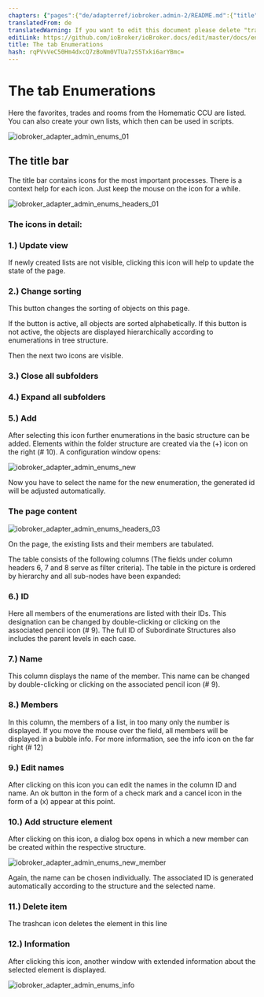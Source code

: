 ```yaml
---
chapters: {"pages":{"de/adapterref/iobroker.admin-2/README.md":{"title":{"de":"no title"},"content":"de/adapterref/iobroker.admin-2/README.md"},"de/adapterref/iobroker.admin-2/admin/tab-adapters.md":{"title":{"de":"Der Reiter Adapter"},"content":"de/adapterref/iobroker.admin-2/admin/tab-adapters.md"},"de/adapterref/iobroker.admin-2/admin/tab-instances.md":{"title":{"de":"Der Reiter Instanzen"},"content":"de/adapterref/iobroker.admin-2/admin/tab-instances.md"},"de/adapterref/iobroker.admin-2/admin/tab-objects.md":{"title":{"de":"Der Reiter Objekte"},"content":"de/adapterref/iobroker.admin-2/admin/tab-objects.md"},"de/adapterref/iobroker.admin-2/admin/tab-states.md":{"title":{"de":"Der Reiter Zustände"},"content":"de/adapterref/iobroker.admin-2/admin/tab-states.md"},"de/adapterref/iobroker.admin-2/admin/tab-groups.md":{"title":{"de":"Der Reiter Gruppen"},"content":"de/adapterref/iobroker.admin-2/admin/tab-groups.md"},"de/adapterref/iobroker.admin-2/admin/tab-users.md":{"title":{"de":"Der Reiter Benutzer"},"content":"de/adapterref/iobroker.admin-2/admin/tab-users.md"},"de/adapterref/iobroker.admin-2/admin/tab-events.md":{"title":{"de":"Der Reiter Ereignisse"},"content":"de/adapterref/iobroker.admin-2/admin/tab-events.md"},"de/adapterref/iobroker.admin-2/admin/tab-hosts.md":{"title":{"de":"Der Reiter Hosts"},"content":"de/adapterref/iobroker.admin-2/admin/tab-hosts.md"},"de/adapterref/iobroker.admin-2/admin/tab-enums.md":{"title":{"de":"Der Reiter Aufzählungen"},"content":"de/adapterref/iobroker.admin-2/admin/tab-enums.md"},"de/adapterref/iobroker.admin-2/admin/tab-log.md":{"title":{"de":"Der Reiter Log"},"content":"de/adapterref/iobroker.admin-2/admin/tab-log.md"},"de/adapterref/iobroker.admin-2/admin/tab-system.md":{"title":{"de":"Die Systemeinstellungen"},"content":"de/adapterref/iobroker.admin-2/admin/tab-system.md"}}}
translatedFrom: de
translatedWarning: If you want to edit this document please delete "translatedFrom" field, elsewise this document will be translated automatically again
editLink: https://github.com/ioBroker/ioBroker.docs/edit/master/docs/en/adapterref/iobroker.admin-2/admin/tab-enums.md
title: The tab Enumerations
hash: rqPVvVeC50Hm4dxcQ7zBoNm0VTUa7zS5Txki6arYBmc=
---
```

# The tab Enumerations
Here the favorites, trades and rooms from the Homematic CCU are listed.
You can also create your own lists, which then can be used in scripts.

![iobroker_adapter_admin_enums_01](../../../../de/adapterref/iobroker.admin-2/admin/img/tab-enums_Enums_01.jpg)

## The title bar
The title bar contains icons for the most important processes.
There is a context help for each icon. Just keep the mouse on the icon for a while.

![iobroker_adapter_admin_enums_headers_01](../../../../de/adapterref/iobroker.admin-2/admin/img/ioBroker_Adapter_admin_Enums_Headers_01.jpg)

### **The icons in detail:**
### **1.) Update view**
If newly created lists are not visible, clicking this icon will help to update the state of the page.

### **2.) Change sorting**
This button changes the sorting of objects on this page.

If the button is active, all objects are sorted alphabetically.
If this button is not active, the objects are displayed hierarchically according to enumerations in tree structure.

Then the next two icons are visible.

### **3.) Close all subfolders**
### **4.) Expand all subfolders**
### **5.) Add**
After selecting this icon further enumerations in the basic structure can be added.
Elements within the folder structure are created via the (+) icon on the right (# 10).
A configuration window opens:

![iobroker_adapter_admin_enums_new](../../../../de/adapterref/iobroker.admin-2/admin/img/tab-enums_Enums_new.jpg)

Now you have to select the name for the new enumeration, the generated id will be adjusted automatically.

### The page content
![iobroker_adapter_admin_enums_headers_03](../../../../de/adapterref/iobroker.admin-2/admin/img/tab-enums_Enums_Headers_03.jpg)

On the page, the existing lists and their members are tabulated.

The table consists of the following columns (The fields under column headers 6, 7 and 8 serve as filter criteria). The table in the picture is ordered by hierarchy and all sub-nodes have been expanded:

### **6.) ID**
Here all members of the enumerations are listed with their IDs. This designation can be changed by double-clicking or clicking on the associated pencil icon (# 9).
The full ID of Subordinate Structures also includes the parent levels in each case.

### **7.) Name**
This column displays the name of the member. This name can be changed by double-clicking or clicking on the associated pencil icon (# 9).

### **8.) Members**
In this column, the members of a list, in too many only the number is displayed.
If you move the mouse over the field, all members will be displayed in a bubble info.
For more information, see the info icon on the far right (# 12)

### **9.) Edit names**
After clicking on this icon you can edit the names in the column ID and name.
An ok button in the form of a check mark and a cancel icon in the form of a (x) appear at this point.

### **10.) Add structure element**
After clicking on this icon, a dialog box opens in which a new member can be created within the respective structure.

![iobroker_adapter_admin_enums_new_member](../../../../de/adapterref/iobroker.admin-2/admin/img/tab-enums_Enums_new_Member.jpg)

Again, the name can be chosen individually. The associated ID is generated automatically according to the structure and the selected name.

### **11.) Delete item**
The trashcan icon deletes the element in this line

### **12.) Information**
After clicking this icon, another window with extended information about the selected element is displayed.

![iobroker_adapter_admin_enums_info](../../../../de/adapterref/iobroker.admin-2/admin/img/tab-enums_Enums_Info.jpg)